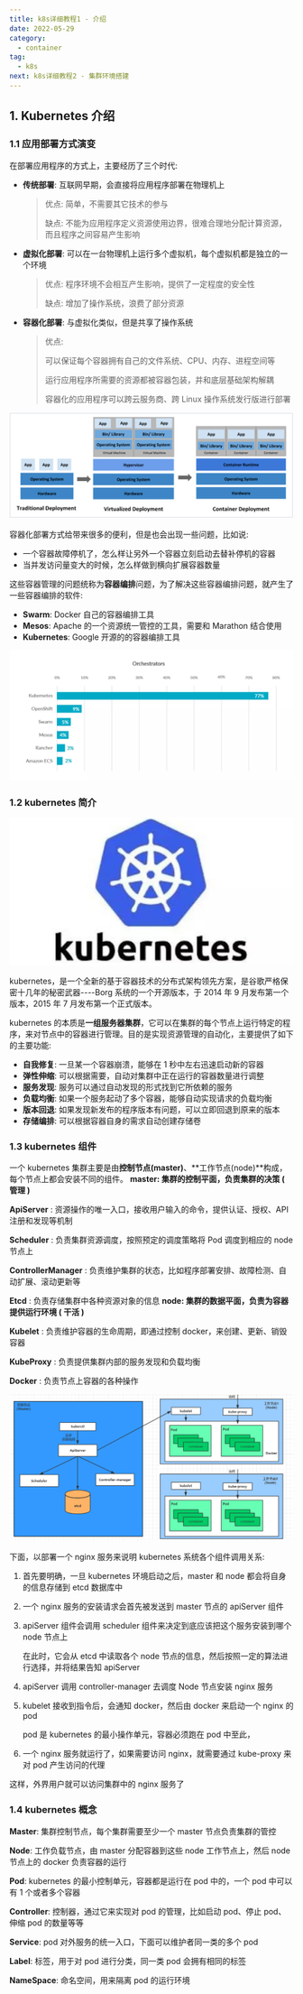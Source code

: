 ```yaml
---
title: k8s详细教程1 - 介绍
date: 2022-05-29
category:
  - container
tag:
  - k8s
next: k8s详细教程2 - 集群环境搭建
---
```


## 1. Kubernetes 介绍

### 1.1 应用部署方式演变

在部署应用程序的方式上，主要经历了三个时代:

- **传统部署**: 互联网早期，会直接将应用程序部署在物理机上

  > 优点: 简单，不需要其它技术的参与
  >
  > 缺点: 不能为应用程序定义资源使用边界，很难合理地分配计算资源，而且程序之间容易产生影响

- **虚拟化部署**: 可以在一台物理机上运行多个虚拟机，每个虚拟机都是独立的一个环境

  > 优点: 程序环境不会相互产生影响，提供了一定程度的安全性
  >
  > 缺点: 增加了操作系统，浪费了部分资源

- **容器化部署**: 与虚拟化类似，但是共享了操作系统

  > 优点:
  >
  > 可以保证每个容器拥有自己的文件系统、CPU、内存、进程空间等
  >
  > 运行应用程序所需要的资源都被容器包装，并和底层基础架构解耦
  >
  > 容器化的应用程序可以跨云服务商、跨 Linux 操作系统发行版进行部署

![image-20200505183738289](./images/image-20200505183738289.png)

容器化部署方式给带来很多的便利，但是也会出现一些问题，比如说:

- 一个容器故障停机了，怎么样让另外一个容器立刻启动去替补停机的容器
- 当并发访问量变大的时候，怎么样做到横向扩展容器数量

这些容器管理的问题统称为**容器编排**问题，为了解决这些容器编排问题，就产生了一些容器编排的软件:

- **Swarm**: Docker 自己的容器编排工具
- **Mesos**: Apache 的一个资源统一管控的工具，需要和 Marathon 结合使用
- **Kubernetes**: Google 开源的的容器编排工具

![image-20200524150339551](./images/image-20200524150339551.png)

### 1.2 kubernetes 简介

![image-20200406232838722](./images/image-20200406232838722.png)

kubernetes，是一个全新的基于容器技术的分布式架构领先方案，是谷歌严格保密十几年的秘密武器----Borg 系统的一个开源版本，于 2014 年 9 月发布第一个版本，2015 年 7 月发布第一个正式版本。

kubernetes 的本质是**一组服务器集群**，它可以在集群的每个节点上运行特定的程序，来对节点中的容器进行管理。目的是实现资源管理的自动化，主要提供了如下的主要功能:

- **自我修复**: 一旦某一个容器崩溃，能够在 1 秒中左右迅速启动新的容器
- **弹性伸缩**: 可以根据需要，自动对集群中正在运行的容器数量进行调整
- **服务发现**: 服务可以通过自动发现的形式找到它所依赖的服务
- **负载均衡**: 如果一个服务起动了多个容器，能够自动实现请求的负载均衡
- **版本回退**: 如果发现新发布的程序版本有问题，可以立即回退到原来的版本
- **存储编排**: 可以根据容器自身的需求自动创建存储卷

### 1.3 kubernetes 组件

一个 kubernetes 集群主要是由**控制节点(master)**、**工作节点(node)**构成，每个节点上都会安装不同的组件。
**master: 集群的控制平面，负责集群的决策 ( 管理 )**

**ApiServer** : 资源操作的唯一入口，接收用户输入的命令，提供认证、授权、API 注册和发现等机制

**Scheduler** : 负责集群资源调度，按照预定的调度策略将 Pod 调度到相应的 node 节点上

**ControllerManager** : 负责维护集群的状态，比如程序部署安排、故障检测、自动扩展、滚动更新等

**Etcd** : 负责存储集群中各种资源对象的信息
**node: 集群的数据平面，负责为容器提供运行环境 ( 干活 )**

**Kubelet** : 负责维护容器的生命周期，即通过控制 docker，来创建、更新、销毁容器

**KubeProxy** : 负责提供集群内部的服务发现和负载均衡

**Docker** : 负责节点上容器的各种操作

![image-20200406184656917](./images/image-20200406184656917.png)

下面，以部署一个 nginx 服务来说明 kubernetes 系统各个组件调用关系:

1. 首先要明确，一旦 kubernetes 环境启动之后，master 和 node 都会将自身的信息存储到 etcd 数据库中

2. 一个 nginx 服务的安装请求会首先被发送到 master 节点的 apiServer 组件

3. apiServer 组件会调用 scheduler 组件来决定到底应该把这个服务安装到哪个 node 节点上

   在此时，它会从 etcd 中读取各个 node 节点的信息，然后按照一定的算法进行选择，并将结果告知 apiServer

4. apiServer 调用 controller-manager 去调度 Node 节点安装 nginx 服务

5. kubelet 接收到指令后，会通知 docker，然后由 docker 来启动一个 nginx 的 pod

   pod 是 kubernetes 的最小操作单元，容器必须跑在 pod 中至此，

6. 一个 nginx 服务就运行了，如果需要访问 nginx，就需要通过 kube-proxy 来对 pod 产生访问的代理

这样，外界用户就可以访问集群中的 nginx 服务了

### 1.4 kubernetes 概念

**Master**: 集群控制节点，每个集群需要至少一个 master 节点负责集群的管控

**Node**: 工作负载节点，由 master 分配容器到这些 node 工作节点上，然后 node 节点上的 docker 负责容器的运行

**Pod**: kubernetes 的最小控制单元，容器都是运行在 pod 中的，一个 pod 中可以有 1 个或者多个容器

**Controller**: 控制器，通过它来实现对 pod 的管理，比如启动 pod、停止 pod、伸缩 pod 的数量等等

**Service**: pod 对外服务的统一入口，下面可以维护者同一类的多个 pod

**Label**: 标签，用于对 pod 进行分类，同一类 pod 会拥有相同的标签

**NameSpace**: 命名空间，用来隔离 pod 的运行环境
